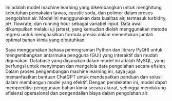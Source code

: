 Ini adalah model machine learning yang dikembangkan untuk menghitung kebutuhan pemakaian tawas, caustic soda, dan polimer dalam proses pengolahan air. Model ini menggunakan data kualitas air, termasuk turbidity, pH, flowrate, dan running hour sebagai variabel input. Data awal dikumpulkan melalui uji jartest, yang kemudian diolah menggunakan metode regresi untuk menghasilkan formula presisi dalam menentukan jumlah optimal bahan kimia yang dibutuhkan.

Saya menggunakan bahasa pemrograman Python dan library PyQt6 untuk mengembangkan antarmuka pengguna (GUI) yang interaktif dan mudah digunakan. Database yang digunakan dalam model ini adalah MySQL, yang berfungsi untuk menyimpan dan mengelola data pengolahan secara efisien. Dalam proses pengembangan machine learning ini, saya juga memanfaatkan bantuan ChatGPT untuk mendapatkan panduan dan solusi dalam membangun model yang efektif. Dengan pendekatan ini, model dapat memprediksi penggunaan bahan kimia secara akurat, sehingga mendukung efisiensi operasional dan pengendalian biaya dalam pengolahan air.
